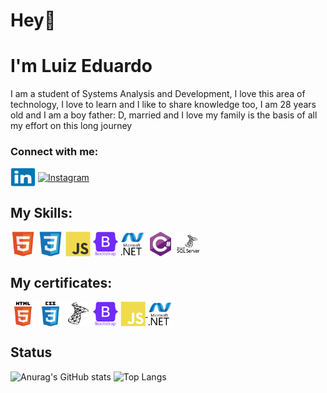 # Hey🖖


# I'm Luiz Eduardo

I am a student of Systems Analysis and Development, I love this area of ​​technology, I love to learn and I like to share knowledge too, I am 28 years old and I am a boy father: D, married and I love my family is the basis of all my effort on this long journey



### **Connect with me:**

<a href="https://www.linkedin.com/in/luiz-eduardo-270204a3/"  target="_blank">
<img align="center"  alt="Linkedin"  width="40"  height="30"  src="https://raw.githubusercontent.com/devicons/devicon/master/icons/linkedin/linkedin-original.svg"  style="max-width: 100%;"></a>
<a href="https://www.instagram.com/luiz.dias.melo/"  target="_blank">
<img align="center"  alt="Instagram"  width="40"  height="30"  src="https://cdn.jsdelivr.net/npm/simple-icons@3.0.1/icons/instagram.svg"  style="max-width: 100%;">
</a>

## My Skills:

<img align="center"  alt="HTML5"  width="40"  height="40"  src="https://raw.githubusercontent.com/devicons/devicon/master/icons/html5/html5-original.svg"  style="max-width: 100%;"> <img align="center"  alt="HTML5"  width="40"  height="40"  src="https://raw.githubusercontent.com/devicons/devicon/master/icons/css3/css3-original.svg"  style="max-width: 100%;"> <img align="center"  alt="HTML5"  width="40"  height="40"  src="https://raw.githubusercontent.com/devicons/devicon/master/icons/javascript/javascript-original.svg"  style="max-width: 100%;"> <img align="center"  alt="HTML5"  width="40"  height="40"  src="https://raw.githubusercontent.com/devicons/devicon/master/icons/bootstrap/bootstrap-plain-wordmark.svg"  style="max-width: 100%;"> <img align="center"  alt="HTML5"  width="40"  height="40"  src="https://raw.githubusercontent.com/devicons/devicon/master/icons/dot-net/dot-net-original-wordmark.svg"  style="max-width: 100%;"> <img align="center"  alt="HTML5"  width="40"  height="40"  src="https://raw.githubusercontent.com/devicons/devicon/master/icons/csharp/csharp-original.svg"  style="max-width: 100%;">
<img align="center"  alt="HTML5"  width="40"  height="40"  src="https://raw.githubusercontent.com/devicons/devicon/master/icons/microsoftsqlserver/microsoftsqlserver-plain-wordmark.svg"  style="max-width: 100%;">



## My certificates:

<a href="https://certificates.digitalinnovation.one/5713EE9A" target="_blank"> 
<img align="center"  alt="HTML"  width="40"  height="40"  src="https://raw.githubusercontent.com/devicons/devicon/master/icons/html5/html5-original-wordmark.svg"  style="max-width: 100%;"></a> <a href="https://www.devmedia.com.br/certificado/tecnologia/css/luiz-eduardo-55" target="_blank">
<img align="center"  alt="CSS"  width="40"  height="40"  src="https://raw.githubusercontent.com/devicons/devicon/master/icons/css3/css3-original-wordmark.svg"  style="max-width: 100%;"></a>
<a href="https://www.devmedia.com.br/certificado/tecnologia/sql-server/luiz-eduardo-55" target="_blank">
<img align="center"  alt="SQL Server"  width="40"  height="40"  src="https://raw.githubusercontent.com/devicons/devicon/master/icons/microsoftsqlserver/microsoftsqlserver-plain.svg"  style="max-width: 100%;"></a>
<a href="https://certificates.digitalinnovation.one/C7D7A086" target="_blank">
<img align="center"  alt="Bootstrap"  width="40"  height="40"  src="https://raw.githubusercontent.com/devicons/devicon/master/icons/bootstrap/bootstrap-plain-wordmark.svg"  style="max-width: 100%;"></a>  <a href="https://certificates.digitalinnovation.one/4E88D88C" target="_blank">
<img align="center"  alt="CSS"  width="40"  height="40"  src="https://raw.githubusercontent.com/devicons/devicon/master/icons/javascript/javascript-plain.svg"  style="max-width: 100%;"> </a><a href="https://certificates.digitalinnovation.one/A92EEA8D" target="_blank">
<img align="center"  alt="dotnet"  width="40"  height="40"  src="https://raw.githubusercontent.com/devicons/devicon/master/icons/dot-net/dot-net-original-wordmark.svg"  style="max-width: 100%;"></a>

## Status

![Anurag's GitHub stats](https://github-readme-stats.vercel.app/api?username=Luiz-code-dev&show_icons=true&theme=radical)
![Top Langs](https://github-readme-stats.vercel.app/api/top-langs/?username=Luiz-code-dev&layout=compact)
